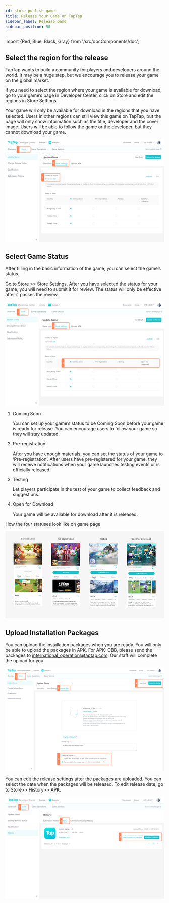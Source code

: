 ```yaml
---
id: store-publish-game
title: Release Your Game on TapTap 
sidebar_label: Release Game
sidebar_position: 50
---
```


import {Red, Blue, Black, Gray} from '/src/docComponents/doc';

## Select the region for the release

TapTap wants to build a community for players and developers around the world. It may be a huge step, but we encourage you to release your game on the global market.

If you need to select the region where your game is available for download, go to your game’s page in Developer Center, click on <Blue>Store</Blue> and edit the regions in <Blue>Store Settings</Blue>. 

Your game will only be available for download in the regions that you have selected. Users in other regions can still view this game on TapTap, but the page will only show information such as the title, developer and the cover image. Users will be able to follow the game or the developer, but they cannot download your game.

![ ](/img/Release-game-1.png)

## Select Game Status

After filling in the basic information of the game, you can select the game’s status.

Go to <Blue>Store</Blue> >> <Blue>Store Settings</Blue>. After you have selected the status for your game, you will need to submit it for review. The status will only be effective after it passes the review. 

![ ](/img/Release-game-2.png)

1. Coming Soon

    You can set up your game’s status to be Coming Soon before your game is ready for release. You can encourage users to follow your game so they will stay updated.

2. Pre-registration

    After you have enough materials, you can set the status of your game to ‘Pre-registration’. After users have pre-registered for your game, they will receive notifications when your game launches testing events or is officially released.

3. Testing

    Let players participate in the test of your game to collect feedback and suggestions. 

4. Open for Download

    Your game will be available for download after it is released.

How the four statuses look like on game page

![ ](/img/Release-game-3.png)

## Upload Installation Packages

You can upload the installation packages when you are ready. You will only be able to upload the packages in APK. For APK+OBB, please send the packages to [international_operation@taptap.com](mailto:international_operation@taptap.com). Our staff will complete the upload for you.

![ ](/img/Release-game-4.png)

You can edit the release settings after the packages are uploaded. You can select the date when the packages will be released. To edit release date, go to <Blue>Store</Blue>>> <Blue>History</Blue>>> <Blue>APK</Blue>.

![ ](/img/Release-game-5.png)
